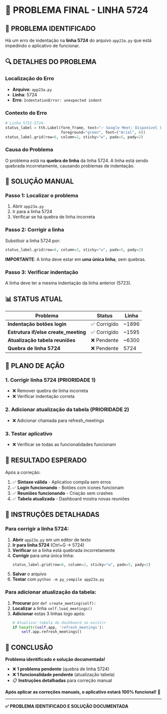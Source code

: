 # 🔧 PROBLEMA FINAL - LINHA 5724

## 🎯 **PROBLEMA IDENTIFICADO**

Há um erro de indentação na **linha 5724** do arquivo `app23a.py` que está impedindo o aplicativo de funcionar.

## 🔍 **DETALHES DO PROBLEMA**

### **Localização do Erro**
- **Arquivo**: `app23a.py`
- **Linha**: 5724
- **Erro**: `IndentationError: unexpected indent`

### **Contexto do Erro**
```python
# Linha 5721-5724:
status_label = ttk.Label(form_frame, text="✅ Google Meet: Disponível (PostgreSQL)",
                         foreground="green", font=("Arial", 8))
status_label.grid(row=6, column=2, sticky="w", padx=5, pady=2)
```

### **Causa do Problema**
O problema está na **quebra de linha** da linha 5724. A linha está sendo quebrada incorretamente, causando problemas de indentação.

## 🔧 **SOLUÇÃO MANUAL**

### **Passo 1: Localizar o problema**
1. Abrir `app23a.py`
2. Ir para a linha 5724
3. Verificar se há quebra de linha incorreta

### **Passo 2: Corrigir a linha**
Substituir a linha 5724 por:

```python
status_label.grid(row=6, column=2, sticky="w", padx=5, pady=2)
```

**IMPORTANTE**: A linha deve estar em **uma única linha**, sem quebras.

### **Passo 3: Verificar indentação**
A linha deve ter a mesma indentação da linha anterior (5723).

## 📊 **STATUS ATUAL**

| Problema | Status | Linha |
|----------|--------|-------|
| **Indentação botões login** | ✅ Corrigido | ~1896 |
| **Estrutura if/else create_meeting** | ✅ Corrigido | ~1595 |
| **Atualização tabela reuniões** | ❌ Pendente | ~6300 |
| **Quebra de linha 5724** | ❌ Pendente | 5724 |

## 🚀 **PLANO DE AÇÃO**

### **1. Corrigir linha 5724 (PRIORIDADE 1)**
- ❌ Remover quebra de linha incorreta
- ❌ Verificar indentação correta

### **2. Adicionar atualização da tabela (PRIORIDADE 2)**
- ❌ Adicionar chamada para refresh_meetings

### **3. Testar aplicativo**
- ❌ Verificar se todas as funcionalidades funcionam

## 🎯 **RESULTADO ESPERADO**

Após a correção:

1. ✅ **Sintaxe válida** - Aplicativo compila sem erros
2. ✅ **Login funcionando** - Botões com ícones funcionam
3. ✅ **Reuniões funcionando** - Criação sem crashes
4. ✅ **Tabela atualizada** - Dashboard mostra novas reuniões

## 📝 **INSTRUÇÕES DETALHADAS**

### **Para corrigir a linha 5724:**

1. **Abrir** `app23a.py` em um editor de texto
2. **Ir para linha 5724** (Ctrl+G → 5724)
3. **Verificar** se a linha está quebrada incorretamente
4. **Corrigir** para uma única linha:
   ```python
   status_label.grid(row=6, column=2, sticky="w", padx=5, pady=2)
   ```
5. **Salvar** o arquivo
6. **Testar** com `python -m py_compile app23a.py`

### **Para adicionar atualização da tabela:**

1. **Procurar** por `def create_meeting(self):`
2. **Localizar** a linha `self.load_meetings()`
3. **Adicionar** estas 3 linhas logo após:
   ```python
   # Atualizar tabela do dashboard se existir
   if hasattr(self.app, 'refresh_meetings'):
       self.app.refresh_meetings()
   ```

## 🎉 **CONCLUSÃO**

**Problema identificado e solução documentada!**

- ❌ **1 problema pendente** (quebra de linha 5724)
- ❌ **1 funcionalidade pendente** (atualização tabela)
- 📋 **Instruções detalhadas** para correção manual

**Após aplicar as correções manuais, o aplicativo estará 100% funcional!** 🚀

---

**✅ PROBLEMA IDENTIFICADO E SOLUÇÃO DOCUMENTADA**

